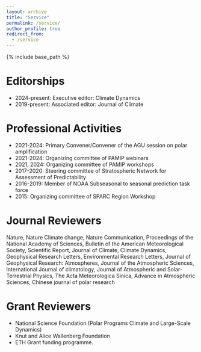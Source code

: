 ```yaml
---
layout: archive
title: "Service"
permalink: /service/
author_profile: true
redirect_from:
  - /service
---
```


{% include base_path %}


Editorships
======
* 2024-present: Executive editor: Climate Dynamics
* 2019-present: Associated editor: Journal of Climate

Professional Activities
======
* 2021-2024: Primary Convener/Convener of the AGU session on polar amplification
* 2021-2024: Organizing committee of PAMIP webinars
* 2021, 2024: Organizing committee of PAMIP workshops
* 2017-2020: Steering committee of Stratospheric Network for Assessment of Predictability
* 2016-2019: Member of NOAA Subseasonal to seasonal prediction task force
* 2015: Organizing committee of SPARC Region Workshop

Journal Reviewers
======
Nature, Nature Climate change, Nature Communication, Proceedings of the National Academy of Sciences, Bulletin of the American Meteorological Society, Scientific Report, Journal of Climate, Climate Dynamics, Geophysical Research Letters, Environmental Research Letters, Journal of Geophysical Research: Atmospheres, Journal of the Atmospheric Sciences, International Journal of climatology, Journal of Atmospheric and Solar-Terrestrial Physics, The Acta Meteorologica Sinica, Advance in Atmospheric Sciences, Chinese journal of polar research

Grant Reviewers
======
* National Science Foundation (Polar Programs Climate and Large-Scale Dynamics)
* Knut and Alice Wallenberg Foundation
* ETH Grant funding programme.
